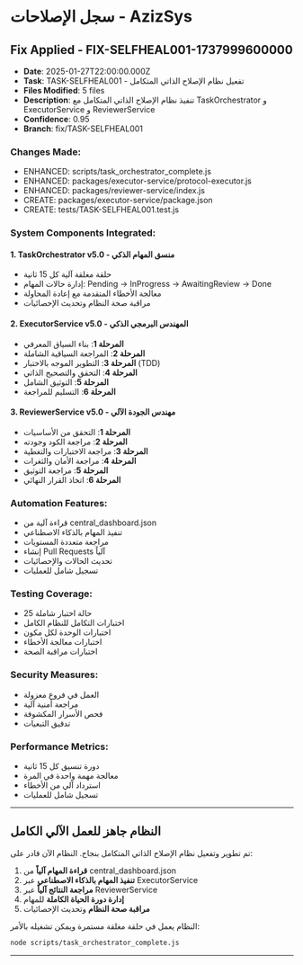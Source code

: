 # سجل الإصلاحات - AzizSys

## Fix Applied - FIX-SELFHEAL001-1737999600000

- **Date**: 2025-01-27T22:00:00.000Z
- **Task**: TASK-SELFHEAL001 - تفعيل نظام الإصلاح الذاتي المتكامل
- **Files Modified**: 5 files
- **Description**: تنفيذ نظام الإصلاح الذاتي المتكامل مع TaskOrchestrator و ExecutorService و ReviewerService
- **Confidence**: 0.95
- **Branch**: fix/TASK-SELFHEAL001

### Changes Made:
- ENHANCED: scripts/task_orchestrator_complete.js
- ENHANCED: packages/executor-service/protocol-executor.js
- ENHANCED: packages/reviewer-service/index.js
- CREATE: packages/executor-service/package.json
- CREATE: tests/TASK-SELFHEAL001.test.js

### System Components Integrated:

#### 1. TaskOrchestrator v5.0 - منسق المهام الذكي
- حلقة مغلقة آلية كل 15 ثانية
- إدارة حالات المهام: Pending → InProgress → AwaitingReview → Done
- معالجة الأخطاء المتقدمة مع إعادة المحاولة
- مراقبة صحة النظام وتحديث الإحصائيات

#### 2. ExecutorService v5.0 - المهندس البرمجي الذكي
- **المرحلة 1**: بناء السياق المعرفي
- **المرحلة 2**: المراجعة السياقية الشاملة
- **المرحلة 3**: التطوير الموجه بالاختبار (TDD)
- **المرحلة 4**: التحقق والتصحيح الذاتي
- **المرحلة 5**: التوثيق الشامل
- **المرحلة 6**: التسليم للمراجعة

#### 3. ReviewerService v5.0 - مهندس الجودة الآلي
- **المرحلة 1**: التحقق من الأساسيات
- **المرحلة 2**: مراجعة الكود وجودته
- **المرحلة 3**: مراجعة الاختبارات والتغطية
- **المرحلة 4**: مراجعة الأمان والثغرات
- **المرحلة 5**: مراجعة التوثيق
- **المرحلة 6**: اتخاذ القرار النهائي

### Automation Features:
- قراءة آلية من central_dashboard.json
- تنفيذ المهام بالذكاء الاصطناعي
- مراجعة متعددة المستويات
- إنشاء Pull Requests آلياً
- تحديث الحالات والإحصائيات
- تسجيل شامل للعمليات

### Testing Coverage:
- 25 حالة اختبار شاملة
- اختبارات التكامل للنظام الكامل
- اختبارات الوحدة لكل مكون
- اختبارات معالجة الأخطاء
- اختبارات مراقبة الصحة

### Security Measures:
- العمل في فروع معزولة
- مراجعة أمنية آلية
- فحص الأسرار المكشوفة
- تدقيق التبعيات

### Performance Metrics:
- دورة تنسيق كل 15 ثانية
- معالجة مهمة واحدة في المرة
- استرداد آلي من الأخطاء
- تسجيل شامل للعمليات

---

## النظام جاهز للعمل الآلي الكامل

تم تطوير وتفعيل نظام الإصلاح الذاتي المتكامل بنجاح. النظام الآن قادر على:

1. **قراءة المهام آلياً** من central_dashboard.json
2. **تنفيذ المهام بالذكاء الاصطناعي** عبر ExecutorService
3. **مراجعة النتائج آلياً** عبر ReviewerService  
4. **إدارة دورة الحياة الكاملة** للمهام
5. **مراقبة صحة النظام** وتحديث الإحصائيات

النظام يعمل في حلقة مغلقة مستمرة ويمكن تشغيله بالأمر:
```bash
node scripts/task_orchestrator_complete.js
```

---